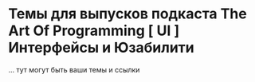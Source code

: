 # Темы для выпусков подкаста The Art Of Programming [ UI ]  Интерфейсы и Юзабилити

… тут могут быть ваши темы и ссылки